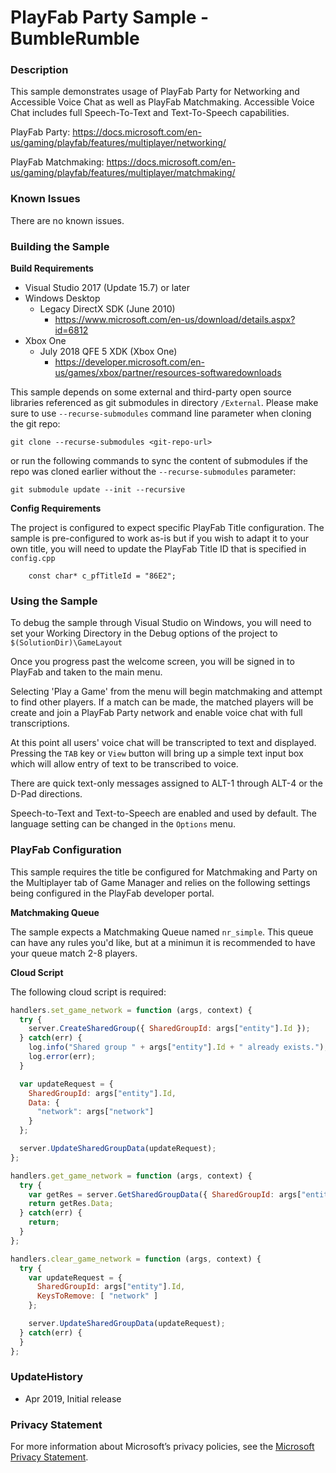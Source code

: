 # PlayFab Party Sample - BumbleRumble

### Description

This sample demonstrates usage of PlayFab Party for Networking and Accessible Voice Chat as well as PlayFab Matchmaking.  Accessible Voice Chat includes full Speech-To-Text and Text-To-Speech capabilities.

PlayFab Party: https://docs.microsoft.com/en-us/gaming/playfab/features/multiplayer/networking/

PlayFab Matchmaking: https://docs.microsoft.com/en-us/gaming/playfab/features/multiplayer/matchmaking/

### Known Issues
 
There are no known issues.
 
### Building the Sample
 
**Build Requirements**
 - Visual Studio 2017 (Update 15.7) or later
 - Windows Desktop
   - Legacy DirectX SDK (June 2010)
     - https://www.microsoft.com/en-us/download/details.aspx?id=6812
 - Xbox One
   - July 2018 QFE 5 XDK (Xbox One)
     - https://developer.microsoft.com/en-us/games/xbox/partner/resources-softwaredownloads
  
This sample depends on some external and third-party open source libraries referenced as git submodules in directory `/External`. Please make sure to use `--recurse-submodules` command line parameter when cloning the git repo:
```
git clone --recurse-submodules <git-repo-url>
```
or run the following commands to sync the content of submodules if the repo was cloned earlier without the `--recurse-submodules` parameter:

```
git submodule update --init --recursive
```

**Config Requirements**
   
 The project is configured to expect specific PlayFab Title configuration.  The sample is pre-configured to work as-is but if you wish to adapt it to your own title, you will need to update the PlayFab Title ID that is specified in `config.cpp`
```
    const char* c_pfTitleId = "86E2";
```    
   
### Using the Sample

To debug the sample through Visual Studio on Windows, you will need to set your Working Directory in the Debug options of the project to `$(SolutionDir)\GameLayout`

Once you progress past the welcome screen, you will be signed in to PlayFab and taken to the main menu.

Selecting 'Play a Game' from the menu will begin matchmaking and attempt to find other players. If a match can be made, the matched players will be create and join a PlayFab Party network and enable voice chat with full transcriptions.

At this point all users' voice chat will be transcripted to text and displayed.  Pressing the `TAB` key or `View` button will bring up a simple text input box which will allow entry of text to be transcribed to voice.

There are quick text-only messages assigned to ALT-1 through ALT-4 or the D-Pad directions.

Speech-to-Text and Text-to-Speech are enabled and used by default.  The language setting can be changed in the `Options` menu.

### PlayFab Configuration

This sample requires the title be configured for Matchmaking and Party on the Multiplayer tab of Game Manager and relies on the following settings being configured in the PlayFab developer portal.

**Matchmaking Queue**

The sample expects a Matchmaking Queue named `nr_simple`.  This queue can have any rules you'd like, but at a minimun it is recommended to have your queue match 2-8 players.

**Cloud Script**

The following cloud script is required:

```javascript
handlers.set_game_network = function (args, context) {
  try {
    server.CreateSharedGroup({ SharedGroupId: args["entity"].Id });
  } catch(err) {
    log.info("Shared group " + args["entity"].Id + " already exists.");
    log.error(err);
  }

  var updateRequest = {
    SharedGroupId: args["entity"].Id,
    Data: {
      "network": args["network"]
    }
  };

  server.UpdateSharedGroupData(updateRequest);
};

handlers.get_game_network = function (args, context) {
  try {
    var getRes = server.GetSharedGroupData({ SharedGroupId: args["entity"].Id });
    return getRes.Data;
  } catch(err) {
    return;
  }
};

handlers.clear_game_network = function (args, context) {
  try {
    var updateRequest = {
      SharedGroupId: args["entity"].Id,
      KeysToRemove: [ "network" ]
    };

    server.UpdateSharedGroupData(updateRequest);
  } catch(err) {
  }
};
```
 
### UpdateHistory

 - Apr 2019, Initial release

### Privacy Statement

For more information about Microsoft’s privacy policies, see the [Microsoft Privacy Statement](https://privacy.microsoft.com/en-us/privacystatement/).
